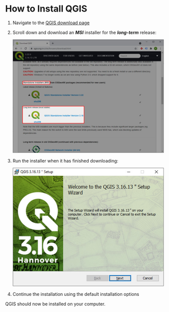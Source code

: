 # How to Install QGIS

1. Navigate to the [QGIS download page](https://qgis.org/en/site/forusers/download.html)

2. Scroll down and download an ***MSI*** installer for the ***long-term*** release:

	![](./qgis-download.jpg)

3. Run the installer when it has finished downloading:

	![](./qgis-installer.jpg)

4. Continue the installation using the default installation options

QGIS should now be installed on your computer.